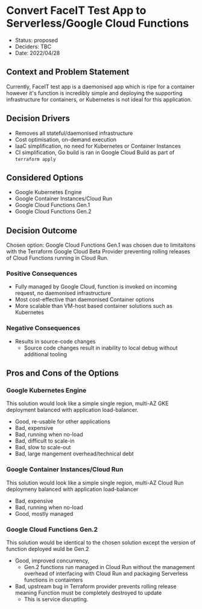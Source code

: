# Convert FaceIT Test App to Serverless/Google Cloud Functions

* Status: proposed
* Deciders: TBC <!-- optional -->
* Date: 2022/04/28 <!-- optional -->

## Context and Problem Statement

Currently, FaceIT test app is a daemonised app which is ripe for a container however it's function is incredibly simple and deploying the supporting infrastructure for containers, or Kubernetes is not ideal for this application.

## Decision Drivers <!-- optional -->

* Removes all stateful/daemonised infrastructure
* Cost optimisation, on-demand execution
* IaaC simplification, no need for Kubernetes or Container Instances
* CI simplification, Go build is ran in Google Cloud Build as part of `terraform apply`

## Considered Options

* Google Kubernetes Engine
* Google Container Instances/Cloud Run
* Google Cloud Functions Gen.1
* Google Cloud Functions Gen.2

## Decision Outcome

Chosen option: Google Cloud Functions Gen.1 was chosen due to limitaitons with the Terraform Google Cloud Beta Provider preventing rolling releases of Cloud Functions running in Cloud Run.

### Positive Consequences <!-- optional -->

* Fully managed by Google Cloud, function is invoked on incoming request, no daemonised infrastructure
* Most cost-effective than daemonised Container options
* More scalable than VM-host based container solutions such as Kubernetes

### Negative Consequences <!-- optional -->

* Results in source-code changes
  * Source code changes result in inability to local debug without additional tooling

## Pros and Cons of the Options <!-- optional -->

### Google Kubernetes Engine

This solution would look like a simple single region, multi-AZ GKE deployment balanced with application load-balancer. <!-- optional -->

* Good, re-usable for other applications
* Bad, expensive
* Bad, running when no-load
* Bad, difficult to scale-in
* Bad, slow to scale-out
* Bad, large mangement overhead/technical debt

### Google Container Instances/Cloud Run

This solution would look like a simple single region, multi-AZ Cloud Run deploymeny balanced with application load-balancer <!-- optional -->

* Bad, expensive
* Bad, running when no-load
* Good, mostly managed

### Google Cloud Functions Gen.2

This solution would be identical to the chosen solution except the version of function deployed wuld be Gen.2

* Good, improved concurrency, 
  * Gen.2 functions run managed in Cloud Run without the management overhead of interfacing with Cloud Run and  packaging Serverless functions in containters
* Bad, upstream bug in Terraform provider prevents rolling release meaning Function must be completely destroyed to update
  * This is service disrupting.
